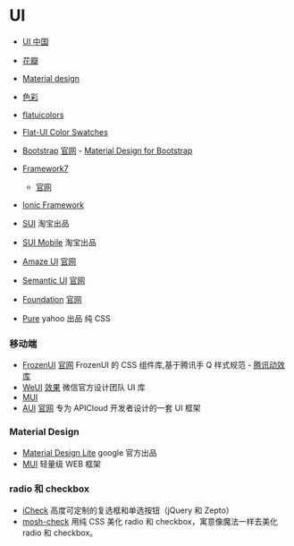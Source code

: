 # UI

- [UI 中国](http://www.ui.cn/)
- [花瓣](http://huaban.com/)

- [Material design](http://www.google.com/design/spec/material-design/introduction.html)

- [色彩](http://codepen.io/aidenzou/full/EPLBmK)
- [flatuicolors](https://flatuicolors.com/palette/defo)
- [Flat-UI Color Swatches](http://designmodo.github.io/Flat-UI/)

- [Bootstrap](https://github.com/twbs/bootstrap) [官网](http://getbootstrap.com/) - [Material Design for Bootstrap](https://github.com/FezVrasta/bootstrap-material-design)
- [Framework7](https://github.com/nolimits4web/Framework7)
  - [官网](http://framework7.io/)
- [Ionic Framework](https://ionicframework.com/)
- [SUI](http://sui.taobao.org/sui/docs/index.html) 淘宝出品
- [SUI Mobile](http://m.sui.taobao.org/) 淘宝出品
- [Amaze UI](https://github.com/amazeui/amazeui) [官网](http://amazeui.org/)
- [Semantic UI](https://github.com/semantic-org/semantic-ui/) [官网](http://semantic-ui.com/)
- [Foundation](https://github.com/zurb/foundation-sites) [官网](http://foundation.zurb.com/)
- [Pure](https://github.com/yahoo/pure) yahoo 出品 纯 CSS

### 移动端

- [FrozenUI](https://github.com/frozenui/frozenui) [官网](http://frozenui.github.io/) FrozenUI 的 CSS 组件库,基于腾讯手 Q 样式规范 - [腾讯动效库](http://frozenui.github.io/case.html)
- [WeUI](https://github.com/weui/weui) [效果](http://weui.github.io/weui/) 微信官方设计团队 UI 库
- [MUI](https://github.com/dcloudio/mui)
- [AUI](https://github.com/liulangnan/aui) [官网](http://www.auicss.com/) 专为 APICloud 开发者设计的一套 UI 框架

### Material Design

- [Material Design Lite](https://github.com/google/material-design-lite) google 官方出品
- [MUI](https://github.com/muicss/mui) 轻量级 WEB 框架

### radio 和 checkbox

- [iCheck](https://github.com/fronteed/icheck) 高度可定制的复选框和单选按钮（jQuery 和 Zepto）
- [mosh-check](https://github.com/forsigner/magic-check) 用纯 CSS 美化 radio 和 checkbox，寓意像魔法一样去美化 radio 和 checkbox。
